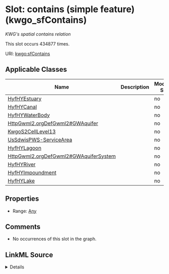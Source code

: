 

# Slot: contains (simple feature) (kwgo_sfContains)


_KWG's spatial contains relation_






This slot occurs 434877 times.


URI: [kwgo:sfContains](http://stko-kwg.geog.ucsb.edu/lod/ontology/sfContains)



<!-- no inheritance hierarchy -->





## Applicable Classes

| Name | Description | Modifies Slot |
| --- | --- | --- |
| [HyfHYEstuary](../classes/HyfHYEstuary.md) |  |  no  |
| [HyfHYCanal](../classes/HyfHYCanal.md) |  |  no  |
| [HyfHYWaterBody](../classes/HyfHYWaterBody.md) |  |  no  |
| [HttpGwml2.orgDefGwml2#GWAquifer](../classes/HttpGwml2.orgDefGwml2#GWAquifer.md) |  |  no  |
| [KwgoS2CellLevel13](../classes/KwgoS2CellLevel13.md) |  |  no  |
| [UsSdwisPWS-ServiceArea](../classes/UsSdwisPWS-ServiceArea.md) |  |  no  |
| [HyfHYLagoon](../classes/HyfHYLagoon.md) |  |  no  |
| [HttpGwml2.orgDefGwml2#GWAquiferSystem](../classes/HttpGwml2.orgDefGwml2#GWAquiferSystem.md) |  |  no  |
| [HyfHYRiver](../classes/HyfHYRiver.md) |  |  no  |
| [HyfHYImpoundment](../classes/HyfHYImpoundment.md) |  |  no  |
| [HyfHYLake](../classes/HyfHYLake.md) |  |  no  |







## Properties

* Range: [Any](../classes/Any.md)





## Comments

* No occurrences of this slot in the graph.



## LinkML Source

<details>

```yaml
name: kwgo_sfContains
description: KWG's spatial contains relation
title: contains (simple feature)
comments:
- No occurrences of this slot in the graph.
from_schema: okns:kwg
slot_uri: kwgo:sfContains
domain_of:
- http___gwml2.org_def_gwml2#GW_Aquifer
- http___gwml2.org_def_gwml2#GW_AquiferSystem
- hyf__HY_Lake
- hyf__HY_WaterBody
- kwgo_S2Cell_Level13
- us_sdwis_PWS-ServiceArea
subproperty_of: kwgo_spatialRelation
range: Any

```
</details>